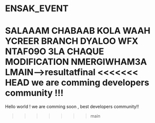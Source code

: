 # ENSAK_EVENT
SALAAAM CHABAAB KOLA WAAH YCREER BRANCH DYALOO WFX NTAF09O 3LA CHAQUE MODIFICATION NMERGIWHAM3A LMAIN-->resultatfinal
<<<<<<< HEAD
we are comming developers community !!!
=======
Hello world ! we are comming soon , best developers community!!
>>>>>>> main
